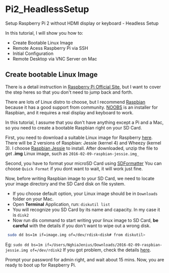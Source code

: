 # Pi2_HeadlessSetup

Setup Raspberry Pi 2 without HDMI display or keyboard - Headless Setup

In this tutorial, I will show you how to:
- Create Bootable Linux Image
- Remote Acess Raspberry Pi via SSH
- Initial Configuration
- Remote Desktop via VNC Server on Mac

## Create bootable Linux Image

There is a detail instruction in [Raspberry Pi Official Site](https://www.raspberrypi.org/documentation/installation/installing-images/), 
but I want to cover the step heres so that you don't need to jump back and forth.

There are lots of Linux distro to choose, but I recommend [Raspbian](https://www.raspberrypi.org/downloads/raspbian/)
because it has a good support from community.
[NOOBS](https://www.raspberrypi.org/downloads/noobs/) is an installer for Raspbian, 
and it requires a real display and keyboard to work.

In this tutorial, I assume that you don't have anything except a Pi and a Mac, 
so you need to create a bootable Raspbian right on your SD Card.

First, you need to download a suitable Linux image for Raspberry [here](https://www.raspberrypi.org/downloads/).
There will be 2 versions of Raspbian: Jessie (kernel 4) and Wheezy (kernel 3). 
I choose [Raspbian Jessie](https://downloads.raspberrypi.org/raspbian_latest) to install.
After downloaded, unzip the file to get **.img** Linux image, such as ```2016-02-09-raspbian-jessie.img_```

Second, you have to format your microSD Card using [SDFormatter](https://www.sdcard.org/downloads/formatter_4/)
You can choose ```Quick Format``` if you dont want to wait, it will work just fine.

Now, before writing Raspbian image to your SD Card, we need to locate your image directory and the SD Card disk on file system.
- If you choose default option, your Linux image should be in ```Downloads``` folder on your Mac.
- Open **Terminal** Application, run:
```diskutil list```
- You will recognize you SD Card by its name and capacity. In my case it is ```disk2```
- Now run dis command to start writing your linux image to SD Card, **be careful** with the details if you don't want to wipe out a wrong disk.
```bash
 sudo dd bs=1m if=image.img of=/dev/rdisk<disk# from diskutil>
```
Eg: ```sudo dd bs=1m if=/Users/NghiaJenius/Downloads/2016-02-09-raspbian-jessie.img of=/dev/rdisk2```
If you got problem, check the details [here](https://www.raspberrypi.org/documentation/installation/installing-images/mac.md).

Prompt your password for admin right, and wait about 15 mins. 
Now, you are ready to boot up for Raspberry Pi.







